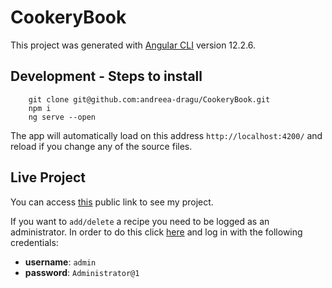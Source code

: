 # CookeryBook

This project was generated with [Angular CLI](https://github.com/angular/angular-cli) version 12.2.6.

## Development - Steps to install
```
    git clone git@github.com:andreea-dragu/CookeryBook.git
    npm i
    ng serve --open
```
The app will automatically load on this address `http://localhost:4200/` and reload if you change any of the source files.

## Live Project
You can access [this](https://andreea-dragu.github.io/CookeryBook/) public link to see my project.

If you want to ``add/delete`` a recipe you need to be logged as an administrator. 
In order to do this click [here](https://andreea-dragu.github.io/CookeryBook/login) and log in with the following credentials:
- **username**: ``admin``
- **password**: ``Administrator@1``
